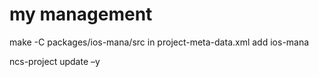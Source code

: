 # my management
make -C packages/ios-mana/src
in project-meta-data.xml add
    <package>
      <name>ios-mana</name>
      <local/>
  </package>

ncs-project update –y
